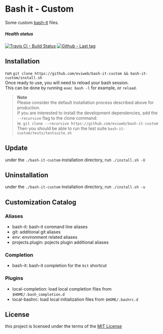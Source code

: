 Bash it - Custom
================
Some custom [bash-it](https://github.com/Bash-it/bash-it) files.

##### Health status
[![Travis CI - Build Status](https://travis-ci.org/eviweb/bash-it-custom.svg)](https://travis-ci.org/eviweb/bash-it-custom)
[![Github - Last tag](https://img.shields.io/github/tag/eviweb/bash-it-custom.svg)](https://github.com/eviweb/bash-it-custom/tags)

Installation
------------
run `git clone https://github.com/eviweb/bash-it-custom && bash-it-custom/install.sh`    
Once ready to use, you will need to reload your bash session.    
This can be done by running `exec bash -l` for example, or `reload`.   

> **Note**    
> Please consider the default installation process described above for production.   
> If you are interested to install the development dependencies, add the `--recursive` flag to the clone command:    
> ie. `git clone --recursive https://github.com/eviweb/bash-it-custom`    
> Then you should be able to run the test suite `bash-it-custom/tests/testsuite.sh`   

Update
------
under the `./bash-it-custom` installation directory, run `./install.sh -U`

Uninstallation
--------------
under the `./bash-it-custom` installation directory, run `./install.sh -u`

Customization Catalog
---------------------
### Aliases
* bash-it: bash-it command line aliases
* git: additional git aliases
* env: environment related aliases
* projects.plugin: pojects plugin additional aliases

### Completion
* bash-it: bash-it completion for the `bit` shortcut

### Plugins
* local-completion: load local completion files from `$HOME/.bash_completion.d`
* local-bashrc: load local initialization files from `$HOME/.bashrc.d`

License
-------
this project is licensed under the terms of the [MIT License](/LICENSE)
